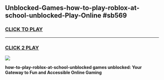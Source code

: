 
## Unblocked-Games-how-to-play-roblox-at-school-unblocked-Play-Online #sb569
<h3>
<a href="https://news.freeplayer.one?title=how-to-play-roblox-at-school-unblocked&ref=3">CLICK TO PLAY</a></h3>
<hr>

<h3>
<a href="https://news.freeplayer.one?title=how-to-play-roblox-at-school-unblocked&ref=3">CLICK 2 PLAY</a>
  
</h3>

<a href="https://news.freeplayer.one?title=how-to-play-roblox-at-school-unblocked&ref=3"><img src="https://clearcache.store/games.png"></a>


**how-to-play-roblox-at-school-unblocked games unblocked: Your Gateway to Fun and Accessible Online Gaming**
